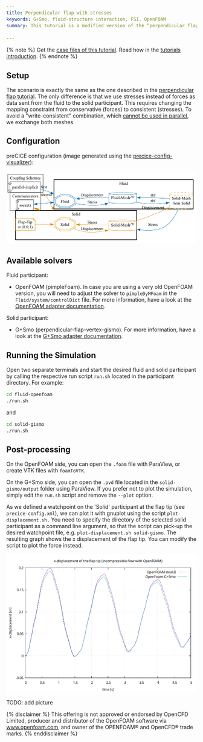 ```yaml
---
title: Perpendicular flap with stresses
keywords: G+Smo, fluid-structure interaction, FSI, OpenFOAM
summary: This tutorial is a modified version of the “perpendicular flap” tutorial using stresses instead of forces.

---
```


{% note %}
Get the [case files of this tutorial](https://github.com/precice/tutorials/tree/master/perpendicular-flap-stresses). Read how in the [tutorials introduction](https://precice.org/tutorials.html).
{% endnote %}

## Setup

The scenario is exactly the same as the one described in the [perpendicular flap tutorial](https://precice.org/tutorials-perpendicular-flap.html). The only difference is that we use stresses instead of forces as data sent from the fluid to the solid participant. This requires changing the mapping constraint from conservative (forces) to consistent (stresses). To avoid a "write-consistent" combination, which [cannot be used in parallel](ttps://precice.org/configuration-mapping.html#restrictions-for-parallel-participants), we exchange both meshes.

## Configuration

preCICE configuration (image generated using the [precice-config-visualizer](https://precice.org/tooling-config-visualization.html)):

![preCICE configuration visualization](images/tutorials-perpendicular-flap-stress-precice-config.png)

## Available solvers

Fluid participant:

* OpenFOAM (pimpleFoam). In case you are using a very old OpenFOAM version, you will need to adjust the solver to `pimpleDyMFoam` in the `Fluid/system/controlDict` file. For more information, have a look at the [OpenFOAM adapter documentation](https://precice.org/adapter-openfoam-overview.html).

Solid participant:

* G+Smo (perpendicular-flap-vertex-gismo). For more information, have a look at the [G+Smo adapter documentation](https://precice.org/adapter-gismo-overview.html).

## Running the Simulation

Open two separate terminals and start the desired fluid and solid participant by calling the respective run script `run.sh` located in the participant directory. For example:

```bash
cd fluid-openfoam
./run.sh
```

and

```bash
cd solid-gismo
./run.sh
```

## Post-processing

On the OpenFOAM side, you can open the `.foam` file with ParaView, or create VTK files with `foamToVTK`.

On the G+Smo side, you can open the `.pvd` file located in the `solid-gismo/output` folder using ParaView. If you prefer not to plot the simulation, simply edit the `run.sh` script and remove the  `--plot` option.

As we defined a watchpoint on the 'Solid' participant at the flap tip (see `precice-config.xml`), we can plot it with gnuplot using the script `plot-displacement.sh.` You need to specify the directory of the selected solid participant as a command line argument, so that the script can pick-up the desired watchpoint file, e.g. `plot-displacement.sh solid-gismo`. The resulting graph shows the x displacement of the flap tip. You can modify the script to plot the force instead.

![Flap watchpoint](images/tutorials-perpendicular-flap-stress-displacement-watchpoint.png)

TODO: add picture

{% disclaimer %}
This offering is not approved or endorsed by OpenCFD Limited, producer and distributor of the OpenFOAM software via www.openfoam.com, and owner of the OPENFOAM®  and OpenCFD®  trade marks.
{% enddisclaimer %}
